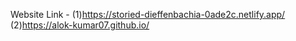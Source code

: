 Website Link -
(1)https://storied-dieffenbachia-0ade2c.netlify.app/
(2)https://alok-kumar07.github.io/
 
